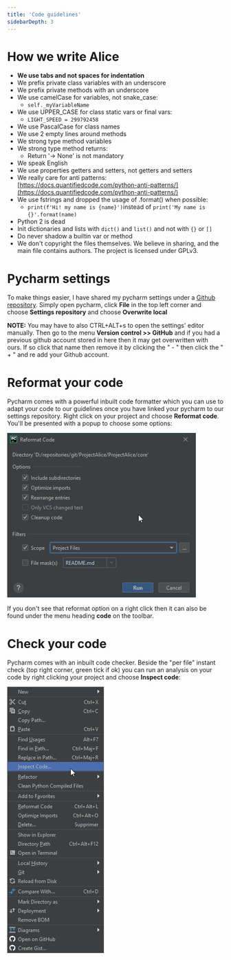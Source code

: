 ```yaml
---
title: 'Code guidelines'
sidebarDepth: 3
---
```


# How we write Alice

- **We use tabs and not spaces for indentation**
- We prefix private class variables with an underscore
- We prefix private methods with an underscore
- We use camelCase for variables, not snake_case:
  - `self._myVariableName`
- We use UPPER_CASE for class static vars or final vars:
  - `LIGHT_SPEED = 299792458`
- We use PascalCase for class names
- We use 2 empty lines around methods
- We strong type method variables
- We strong type method returns:
  - Return '-> None' is not mandatory
- We speak English
- We use properties getters and setters, not getters and setters
- We really care for anti patterns: [https://docs.quantifiedcode.com/python-anti-patterns/](https://docs.quantifiedcode.com/python-anti-patterns/)
- We use fstrings and dropped the usage of .format() when possible:
  - `print(f'Hi! my name is {name}')`instead of `print('My name is {}'.format(name)`
- Python 2 is dead
- Init dictionaries and lists with `dict()` and `list()` and not with `{}` or `[]`
- Do never shadow a builtin var or method
- We don't copyright the files themselves. We believe in sharing, and the main file contains authors. The project is licensed under GPLv3.


# Pycharm settings
To make things easier, I have shared my pycharm settings under a [Github repository](https://github.com/project-alice-assistant/JetbrainsSettings). Simply open pycharm, click **File** in the top left corner and choose **Settings repository** and choose **Overwrite local**

**NOTE:** You may have to also CTRL+ALT+s to open the settings' editor manually. Then go to the menu **Version control >> GitHub** and if you had a previous github account stored in here then it may get overwritten with ours. If so click that name then remove it by clicking the " - " then click the " + " and re add your Github account.


# Reformat your code

Pycharm comes with a powerful inbuilt code formatter which you can use to adapt your code to our guidelines once you have linked your pycharm to our settings repository. Right click on your project and choose **Reformat code**. You'll be presented with a popup to choose some options:

<img src="/images/reformat_code.png" alt="reformat code">

If you don't see that reformat option on a right click then it can also be found under the menu heading **code** on the toolbar.


# Check your code

Pycharm comes with an inbuilt code checker. Beside the "per file" instant check (top right corner, green tick if ok) you can run an analysis on your code by right clicking your project and choose **Inspect code**:

<img src="/images/inspect_code.png" alt="inspect code">

